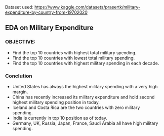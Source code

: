Dataset used: https://www.kaggle.com/datasets/prasertk/military-expenditure-by-country-from-19702020

## EDA on Military Expenditure

### OBJECTIVE:
 - Find the top 10 countries with highest total military spending.
 - Find the top 10 countries with lowest total military spending.
 - Find the top 10 countries with highest military spending in each decade.

### Conclution

 - United States has always the highest military spending with a very high margin.
 - China has recently increased its military expenditure and hold second highest military spending position in today.
 - Iceland and Costa Rica are the two countries with zero military spending.
 - India is currently in top 10 position as of today.
 - Germany, UK, Russia, Japan, France, Saudi Arabia all have high military spending.
